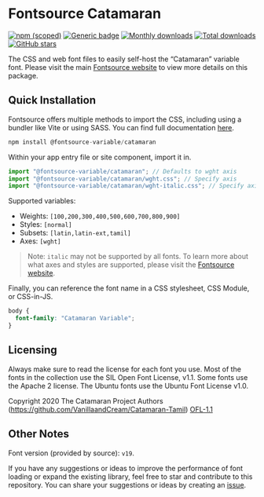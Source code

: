 # Fontsource Catamaran

[![npm (scoped)](https://img.shields.io/npm/v/@fontsource-variable/catamaran?color=brightgreen)](https://www.npmjs.com/package/@fontsource-variable/catamaran) [![Generic badge](https://img.shields.io/badge/fontsource-passing-brightgreen)](https://github.com/fontsource/fontsource) [![Monthly downloads](https://badgen.net/npm/dm/@fontsource-variable/catamaran)](https://github.com/fontsource/fontsource) [![Total downloads](https://badgen.net/npm/dt/@fontsource-variable/catamaran)](https://github.com/fontsource/fontsource) [![GitHub stars](https://img.shields.io/github/stars/fontsource/fontsource.svg?style=social&label=Star)](https://github.com/fontsource/fontsource/stargazers)

The CSS and web font files to easily self-host the “Catamaran” variable font. Please visit the main [Fontsource website](https://fontsource.org/fonts/catamaran) to view more details on this package.

## Quick Installation

Fontsource offers multiple methods to import the CSS, including using a bundler like Vite or using SASS. You can find full documentation [here](https://fontsource.org/docs/getting-started/introduction).

```javascript
npm install @fontsource-variable/catamaran
```

Within your app entry file or site component, import it in.

```javascript
import "@fontsource-variable/catamaran"; // Defaults to wght axis
import "@fontsource-variable/catamaran/wght.css"; // Specify axis
import "@fontsource-variable/catamaran/wght-italic.css"; // Specify axis and style
```

Supported variables:
- Weights: `[100,200,300,400,500,600,700,800,900]`
- Styles: `[normal]`
- Subsets: `[latin,latin-ext,tamil]`
- Axes: `[wght]`

> Note: `italic` may not be supported by all fonts. To learn more about what axes and styles are supported, please visit the [Fontsource website](https://fontsource.org/fonts/catamaran).

Finally, you can reference the font name in a CSS stylesheet, CSS Module, or CSS-in-JS.

```css
body {
  font-family: "Catamaran Variable";
}
```

## Licensing
Always make sure to read the license for each font you use. Most of the fonts in the collection use the SIL Open Font License, v1.1. Some fonts use the Apache 2 license. The Ubuntu fonts use the Ubuntu Font License v1.0.

Copyright 2020 The Catamaran Project Authors (https://github.com/VanillaandCream/Catamaran-Tamil)
[OFL-1.1](http://scripts.sil.org/OFL)

## Other Notes
Font version (provided by source): `v19`.

If you have any suggestions or ideas to improve the performance of font loading or expand the existing library, feel free to star and contribute to this repository. You can share your suggestions or ideas by creating an [issue](https://github.com/fontsource/fontsource/issues).